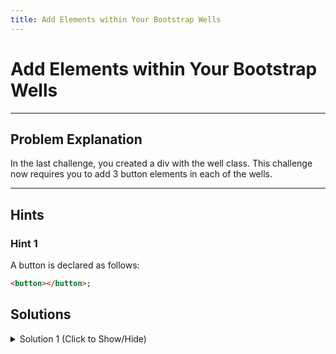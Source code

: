 ```yaml
---
title: Add Elements within Your Bootstrap Wells
---
```

# Add Elements within Your Bootstrap Wells

---
## Problem Explanation

In the last challenge, you created a div with the well class. This challenge now requires you to add 3 button elements in each of the wells.


---
## Hints

### Hint 1

A button is declared as follows:
```html
<button></button>;
```

## Solutions

<details><summary>Solution 1 (Click to Show/Hide)</summary>

Since we have to declare 3 button in each well, we would do the following:

```html
<div class='container-fluid'>
  <h3 class='text-primary text-center'>jQuery Playground</h3>
  <div class='row'>
    <div class='col-xs-6'>
      <div class='well'>
        <button></button>
        <button></button>
        <button></button>
      </div>
    </div>
    <div class='col-xs-6'>
      <div class='well'>
        <button></button>
        <button></button>
        <button></button>
      </div>
    </div>
  </div>
</div>;
```
</details>
